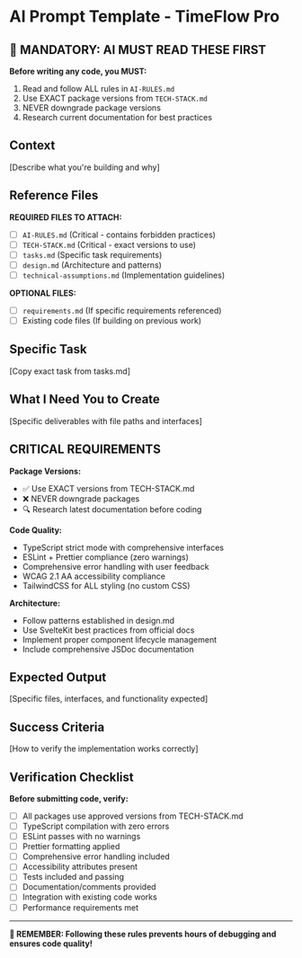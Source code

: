 # AI Prompt Template - TimeFlow Pro

## 🚨 MANDATORY: AI MUST READ THESE FIRST
**Before writing any code, you MUST:**
1. Read and follow ALL rules in `AI-RULES.md`
2. Use EXACT package versions from `TECH-STACK.md`  
3. NEVER downgrade package versions
4. Research current documentation for best practices

## Context
[Describe what you're building and why]

## Reference Files
**REQUIRED FILES TO ATTACH:**
- [ ] `AI-RULES.md` (Critical - contains forbidden practices)
- [ ] `TECH-STACK.md` (Critical - exact versions to use)
- [ ] `tasks.md` (Specific task requirements)
- [ ] `design.md` (Architecture and patterns)
- [ ] `technical-assumptions.md` (Implementation guidelines)

**OPTIONAL FILES:**
- [ ] `requirements.md` (If specific requirements referenced)
- [ ] Existing code files (If building on previous work)

## Specific Task
[Copy exact task from tasks.md]

## What I Need You to Create
[Specific deliverables with file paths and interfaces]

## CRITICAL REQUIREMENTS
**Package Versions:**
- ✅ Use EXACT versions from TECH-STACK.md
- ❌ NEVER downgrade packages
- 🔍 Research latest documentation before coding

**Code Quality:**
- TypeScript strict mode with comprehensive interfaces
- ESLint + Prettier compliance (zero warnings)
- Comprehensive error handling with user feedback
- WCAG 2.1 AA accessibility compliance
- TailwindCSS for ALL styling (no custom CSS)

**Architecture:**
- Follow patterns established in design.md
- Use SvelteKit best practices from official docs
- Implement proper component lifecycle management
- Include comprehensive JSDoc documentation

## Expected Output
[Specific files, interfaces, and functionality expected]

## Success Criteria
[How to verify the implementation works correctly]

## Verification Checklist
**Before submitting code, verify:**
- [ ] All packages use approved versions from TECH-STACK.md
- [ ] TypeScript compilation with zero errors
- [ ] ESLint passes with no warnings
- [ ] Prettier formatting applied
- [ ] Comprehensive error handling included
- [ ] Accessibility attributes present
- [ ] Tests included and passing
- [ ] Documentation/comments provided
- [ ] Integration with existing code works
- [ ] Performance requirements met

---

**🎯 REMEMBER: Following these rules prevents hours of debugging and ensures code quality!**
